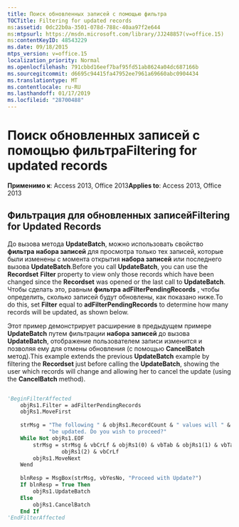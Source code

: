 ```yaml
---
title: Поиск обновленных записей с помощью фильтра
TOCTitle: Filtering for updated records
ms:assetid: 0dc22b0a-3501-078d-788c-40aa97f2e644
ms:mtpsurl: https://msdn.microsoft.com/library/JJ248857(v=office.15)
ms:contentKeyID: 48543229
ms.date: 09/18/2015
mtps_version: v=office.15
localization_priority: Normal
ms.openlocfilehash: 791cbbd16eef7baf95fd51ab8624a04dc687166b
ms.sourcegitcommit: d6695c94415fa47952ee7961a69660abc0904434
ms.translationtype: MT
ms.contentlocale: ru-RU
ms.lasthandoff: 01/17/2019
ms.locfileid: "28700488"
---
```

# <a name="filtering-for-updated-records"></a><span data-ttu-id="d8fb6-102">Поиск обновленных записей с помощью фильтра</span><span class="sxs-lookup"><span data-stu-id="d8fb6-102">Filtering for updated records</span></span>

<span data-ttu-id="d8fb6-103">**Применимо к**: Access 2013, Office 2013</span><span class="sxs-lookup"><span data-stu-id="d8fb6-103">**Applies to**: Access 2013, Office 2013</span></span>

## <a name="filtering-for-updated-records"></a><span data-ttu-id="d8fb6-104">Фильтрация для обновленных записей</span><span class="sxs-lookup"><span data-stu-id="d8fb6-104">Filtering for Updated Records</span></span>

<span data-ttu-id="d8fb6-105">До вызова метода **UpdateBatch**, можно использовать свойство **фильтра** **набора записей** для просмотра только тех записей, которые были изменены с момента открытия **набора записей** или последнего вызова **UpdateBatch**.</span><span class="sxs-lookup"><span data-stu-id="d8fb6-105">Before you call **UpdateBatch**, you can use the **Recordset** **Filter** property to view only those records which have been changed since the **Recordset** was opened or the last call to **UpdateBatch**.</span></span> <span data-ttu-id="d8fb6-106">Чтобы сделать это, равным **фильтра** **adFilterPendingRecords** , чтобы определить, сколько записей будут обновлены, как показано ниже.</span><span class="sxs-lookup"><span data-stu-id="d8fb6-106">To do this, set **Filter** equal to **adFilterPendingRecords** to determine how many records will be updated, as shown below.</span></span>

<span data-ttu-id="d8fb6-107">Этот пример демонстрирует расширение в предыдущем примере **UpdateBatch** путем фильтрации **набора записей** до вызова **UpdateBatch**, отображение пользователем записи изменится и позволяя ему для отмены обновления (с помощью **CancelBatch** метод).</span><span class="sxs-lookup"><span data-stu-id="d8fb6-107">This example extends the previous **UpdateBatch** example by filtering the **Recordset** just before calling the **UpdateBatch**, showing the user which records will change and allowing her to cancel the update (using the **CancelBatch** method).</span></span>

```vb 
 
'BeginFilterAffected 
    objRs1.Filter = adFilterPendingRecords 
    objRs1.MoveFirst 
     
    strMsg = "The following " & objRs1.RecordCount & " values will " & _ 
             "be updated. Do you wish to proceed?" 
    While Not objRs1.EOF 
        strMsg = strMsg & vbCrLf & objRs1(0) & vbTab & objRs1(1) & vbTab & _ 
                 objRs1(2) & vbCrLf 
        objRs1.MoveNext 
    Wend 
     
    blnResp = MsgBox(strMsg, vbYesNo, "Proceed with Update?") 
    If blnResp = True Then 
        objRs1.UpdateBatch 
    Else 
        objRs1.CancelBatch 
    End If 
'EndFilterAffected 
```


